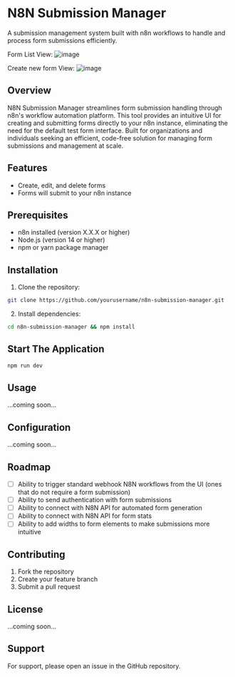 # N8N Submission Manager
A submission management system built with n8n workflows to handle and process form submissions efficiently.

Form List View:
![image](https://github.com/user-attachments/assets/2abce52a-e4d8-45be-8b53-75c0c55dc613)

Create new form View:
![image](https://github.com/user-attachments/assets/cde0d077-1cf4-49fd-8418-853a672ed184)

## Overview
N8N Submission Manager streamlines form submission handling through n8n's workflow automation platform. This tool provides an intuitive UI for creating and submitting forms directly to your n8n instance, eliminating the need for the default test form interface. Built for organizations and individuals seeking an efficient, code-free solution for managing form submissions and management at scale.


## Features
- Create, edit, and delete forms
- Forms will submit to your n8n instance


## Prerequisites
- n8n installed (version X.X.X or higher)
- Node.js (version 14 or higher)
- npm or yarn package manager

## Installation
1. Clone the repository:
```bash
git clone https://github.com/yourusername/n8n-submission-manager.git
```

2. Install dependencies:
```bash
cd n8n-submission-manager && npm install
```

## Start The Application
```bash
npm run dev
```

## Usage
...coming soon...


## Configuration
...coming soon...

## Roadmap
- [ ] Ability to trigger standard webhook N8N workflows from the UI (ones that do not require a form submission)
- [ ] Ability to send authentication with form submissions
- [ ] Ability to connect with N8N API for automated form generation
- [ ] Ability to connect with N8N API for form stats
- [ ] Ability to add widths to form elements to make submissions more intuitive

## Contributing
1. Fork the repository
2. Create your feature branch
3. Submit a pull request

## License
...coming soon...

## Support
For support, please open an issue in the GitHub repository.
